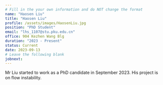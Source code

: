 ```yaml
---
# Fill in the your own information and do NOT change the format
name: "Haosen Liu"
title: "Haosen Liu"
profile: /assets/images/HaosenLiu.jpg
position: "PhD Student"
email: "lhs_1107@stu.pku.edu.cn"
office: 904 Kezhen Wang Blg
duration: "2023 - Present"
status: Current
date: 2023-09-13
# Leave the following blank
jobnext: 
---
```


Mr Liu started to work as a PhD candidate in September 2023. His project is on flow instability.
